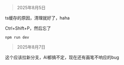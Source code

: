 > 2025年8月5日

ts缓存的原因，清理就好了，haha

Ctrl+Shift+P，然后忘了

```shell
npm run dev
```

> 2025年8月7日

这个应该拉新分支，AI都搞不定，现在还有画笔不响应的bug